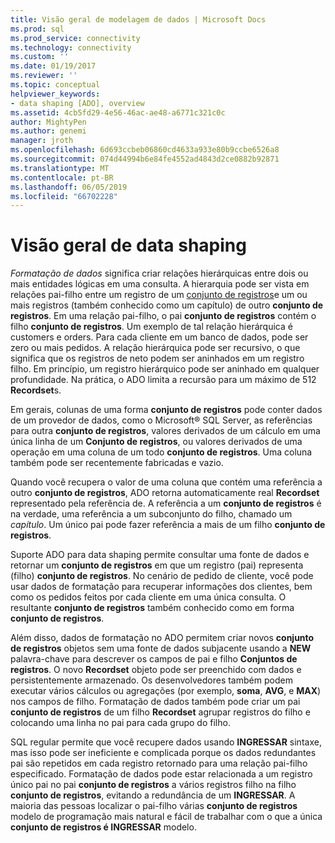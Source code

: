 ```yaml
---
title: Visão geral de modelagem de dados | Microsoft Docs
ms.prod: sql
ms.prod_service: connectivity
ms.technology: connectivity
ms.custom: ''
ms.date: 01/19/2017
ms.reviewer: ''
ms.topic: conceptual
helpviewer_keywords:
- data shaping [ADO], overview
ms.assetid: 4cb5fd29-4e56-46ac-ae48-a6771c321c0c
author: MightyPen
ms.author: genemi
manager: jroth
ms.openlocfilehash: 6d693ccbeb06860cd4633a933e80b9ccbe6526a8
ms.sourcegitcommit: 074d44994b6e84fe4552ad4843d2ce0882b92871
ms.translationtype: MT
ms.contentlocale: pt-BR
ms.lasthandoff: 06/05/2019
ms.locfileid: "66702228"
---
```

# <a name="data-shaping-overview"></a>Visão geral de data shaping
*Formatação de dados* significa criar relações hierárquicas entre dois ou mais entidades lógicas em uma consulta. A hierarquia pode ser vista em relações pai-filho entre um registro de um [conjunto de registros](../../../ado/reference/ado-api/recordset-object-ado.md)e um ou mais registros (também conhecido como um capítulo) de outro **conjunto de registros**. Em uma relação pai-filho, o pai **conjunto de registros** contém o filho **conjunto de registros**. Um exemplo de tal relação hierárquica é customers e orders. Para cada cliente em um banco de dados, pode ser zero ou mais pedidos. A relação hierárquica pode ser recursivo, o que significa que os registros de neto podem ser aninhados em um registro filho. Em princípio, um registro hierárquico pode ser aninhado em qualquer profundidade. Na prática, o ADO limita a recursão para um máximo de 512 **Recordset**s.  
  
 Em gerais, colunas de uma forma **conjunto de registros** pode conter dados de um provedor de dados, como o Microsoft® SQL Server, as referências para outra **conjunto de registros**, valores derivados de um cálculo em uma única linha de um  **Conjunto de registros**, ou valores derivados de uma operação em uma coluna de um todo **conjunto de registros**. Uma coluna também pode ser recentemente fabricadas e vazio.  
  
 Quando você recupera o valor de uma coluna que contém uma referência a outro **conjunto de registros**, ADO retorna automaticamente real **Recordset** representado pela referência de. A referência a um **conjunto de registros** é na verdade, uma referência a um subconjunto do filho, chamado um *capítulo*. Um único pai pode fazer referência a mais de um filho **conjunto de registros**.  
  
 Suporte ADO para data shaping permite consultar uma fonte de dados e retornar um **conjunto de registros** em que um registro (pai) representa (filho) **conjunto de registros**. No cenário de pedido de cliente, você pode usar dados de formatação para recuperar informações dos clientes, bem como os pedidos feitos por cada cliente em uma única consulta. O resultante **conjunto de registros** também conhecido como em forma **conjunto de registros**.  
  
 Além disso, dados de formatação no ADO permitem criar novos **conjunto de registros** objetos sem uma fonte de dados subjacente usando a **NEW** palavra-chave para descrever os campos de pai e filho  **Conjuntos de registros**. O novo **Recordset** objeto pode ser preenchido com dados e persistentemente armazenado. Os desenvolvedores também podem executar vários cálculos ou agregações (por exemplo, **soma**, **AVG**, e **MAX**) nos campos de filho. Formatação de dados também pode criar um pai **conjunto de registros** de um filho **Recordset** agrupar registros do filho e colocando uma linha no pai para cada grupo do filho.  
  
 SQL regular permite que você recupere dados usando **INGRESSAR** sintaxe, mas isso pode ser ineficiente e complicada porque os dados redundantes pai são repetidos em cada registro retornado para uma relação pai-filho especificado. Formatação de dados pode estar relacionada a um registro único pai no pai **conjunto de registros** a vários registros filho na filho **conjunto de registros**, evitando a redundância de um **INGRESSAR**. A maioria das pessoas localizar o pai-filho várias **conjunto de registros** modelo de programação mais natural e fácil de trabalhar com o que a única **conjunto de registros é INGRESSAR** modelo.
